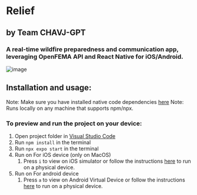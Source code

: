 # **Relief**
## by Team CHAVJ-GPT
### A real-time wildfire preparedness and communication app, leveraging OpenFEMA API and React Native for iOS/Android.

![image](https://github.com/jackdeuser/relief-wildfire-app/assets/73807221/98226d6c-d9e9-4748-a1b6-f7d3c117d9e0)




## Installation and usage:
Note: Make sure you have installed native code dependencies [here](https://reactnative.dev/docs/environment-setup#installing-dependencies)
Note: Runs locally on any machine that supports npm/npx.

### To preview and run the project on your device:
1. Open project folder in <u>Visual Studio Code</u>
2. Run  `npm install`  in the terminal
3. Run  `npx expo start`  in the terminal
4. Run on For iOS device (only on MacOS)
    1. Press  `i`  to view on iOS simulator or follow the instructions [here](https://docs.expo.dev/workflow/run-on-device/) to run on a physical device.
5. Run on For android device
    1. Press  `a`  to view on Android Virtual Device or follow the instructions [here](https://docs.expo.dev/workflow/run-on-device/) to run on a physical device.
  
